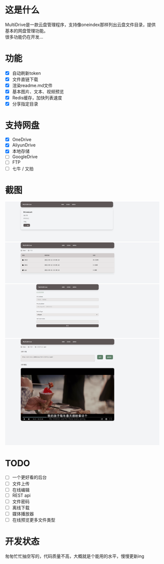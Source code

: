 # 这是什么
MultiDrive是一款云盘管理程序，支持像oneindex那样列出云盘文件目录，提供基本的网盘管理功能。  
很多功能仍在开发...

# 功能
- [x] 自动刷新token
- [x] 文件直链下载
- [x] 渲染readme.md文件
- [x] 基本图片、文本、视频预览
- [x] Redis缓存，加快列表速度
- [x] 分享指定目录

# 支持网盘
- [x] OneDrive
- [x] AliyunDrive
- [x] 本地存储
- [ ] GoogleDrive
- [ ] FTP
- [ ] 七牛 / 又拍

# 截图
![disks](./screenshot/disks.png)
![list](./screenshot/list.png)
![add](./screenshot/add.png)
![preview](./screenshot/preview.png)

# TODO 
- [ ] 一个更好看的后台
- [ ] 文件上传
- [ ] 在线编辑
- [ ] REST api
- [ ] 文件密码
- [ ] 离线下载
- [ ] 媒体播放器
- [ ] 在线预览更多文件类型 

# 开发状态
匆匆忙忙抽空写的，代码质量不高，大概就是个能用的水平，慢慢更新ing
